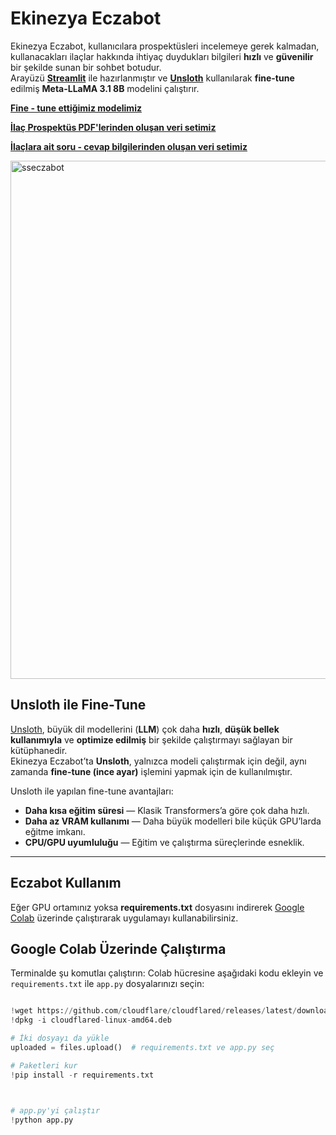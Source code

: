 #  Ekinezya Eczabot

Ekinezya Eczabot, kullanıcılara prospektüsleri incelemeye gerek kalmadan, kullanacakları ilaçlar hakkında ihtiyaç duydukları bilgileri **hızlı** ve **güvenilir** bir şekilde sunan bir sohbet botudur.  
Arayüzü **[Streamlit](https://github.com/streamlit/streamlit)** ile hazırlanmıştır ve **[Unsloth](https://github.com/unslothai/unsloth)** kullanılarak **fine-tune** edilmiş **Meta-LLaMA 3.1 8B** modelini çalıştırır.

**[Fine - tune ettiğimiz modelimiz](https://huggingface.co/Ekinezya2025/EczaciLlamaModel)**

**[İlaç Prospektüs PDF'lerinden oluşan veri setimiz](https://huggingface.co/datasets/Ekinezya2025/ilaclar)**

**[İlaçlara ait soru - cevap bilgilerinden oluşan veri setimiz](https://huggingface.co/datasets/Ekinezya2025/ilac-soru-cevap)**






<img width="1919" height="829" alt="sseczabot" src="https://github.com/user-attachments/assets/788f73eb-bbc5-4308-b9f4-3fa9ee7a81e4" />


##  Unsloth ile Fine-Tune

[Unsloth](https://github.com/unslothai/unsloth), büyük dil modellerini (**LLM**) çok daha **hızlı**, **düşük bellek kullanımıyla** ve **optimize edilmiş** bir şekilde çalıştırmayı sağlayan bir kütüphanedir.  
Ekinezya Eczabot’ta **Unsloth**, yalnızca modeli çalıştırmak için değil, aynı zamanda **fine-tune (ince ayar)** işlemini yapmak için de kullanılmıştır.

Unsloth ile yapılan fine-tune avantajları:
-  **Daha kısa eğitim süresi** — Klasik Transformers’a göre çok daha hızlı.
- **Daha az VRAM kullanımı** — Daha büyük modelleri bile küçük GPU’larda eğitme imkanı.
- **CPU/GPU uyumluluğu** — Eğitim ve çalıştırma süreçlerinde esneklik.


---



## Eczabot Kullanım

Eğer GPU ortamınız yoksa **requirements.txt** dosyasını indirerek [Google Colab](https://colab.research.google.com/) üzerinde çalıştırarak uygulamayı kullanabilirsiniz.

## Google Colab Üzerinde Çalıştırma


Terminalde şu komutlaı çalıştırın:
Colab hücresine aşağıdaki kodu ekleyin ve `requirements.txt` ile `app.py` dosyalarınızı seçin:  
```python

!wget https://github.com/cloudflare/cloudflared/releases/latest/download/cloudflared-linux-amd64.deb
!dpkg -i cloudflared-linux-amd64.deb

# İki dosyayı da yükle
uploaded = files.upload()  # requirements.txt ve app.py seç

# Paketleri kur
!pip install -r requirements.txt



# app.py'yi çalıştır
!python app.py


```


